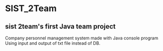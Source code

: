 # SIST_2Team

## sist 2team's first Java team project
Company personnel management system made with Java console program
Using input and output of txt file instead of DB.
